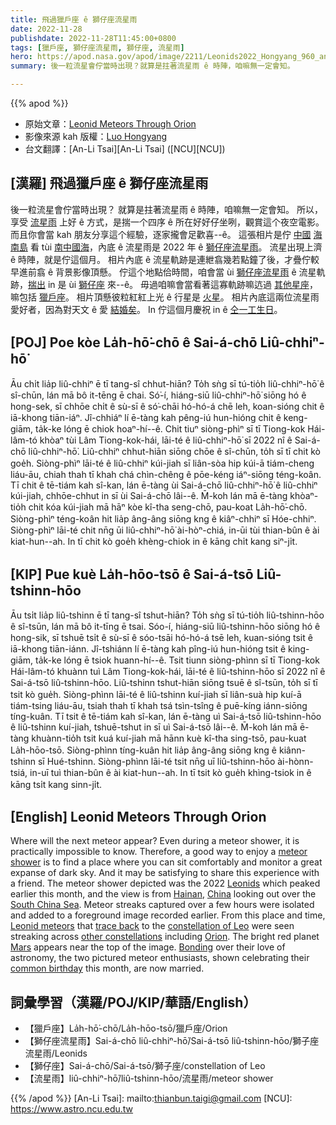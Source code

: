 ```yaml
---
title: 飛過獵戶座 ê 獅仔座流星雨
date: 2022-11-28
publishdate: 2022-11-28T11:45:00+0800
tags: [獵戶座, 獅仔座流星雨, 獅仔座, 流星雨]
hero: https://apod.nasa.gov/apod/image/2211/Leonids2022_Hongyang_960_annotated.jpg
summary: 後一粒流星會佇當時出現？就算是拄著流星雨 ê 時陣，咱嘛無一定會知。

---
```


{{% apod %}}

- 原始文章：[Leonid Meteors Through Orion](https://apod.nasa.gov/apod/ap221128.html)
- 影像來源 kah 版權：[Luo Hongyang](mailto:mgsluo@gmail.com)
- 台文翻譯：[An-Li Tsai][An-Li Tsai] ([NCU][NCU])

## [漢羅] 飛過獵戶座 ê 獅仔座流星雨
後一粒流星會佇當時出現？
就算是拄著流星雨 ê 時陣，咱嘛無一定會知。
所以，享受 [流星雨][meteor shower] 上好 ê 方式，是揣一个四序 ê 所在好好仔坐咧，觀賞這个夜空電影。
而且你會當 kah 朋友分享這个經驗，逐家攏會足歡喜--ê。
這張相片是佇 [中國][China] [海南島][Hainan] 看 tùi [南中國海][South China Sea]，內底 ê 流星雨是 2022 年 ê [獅仔座流星雨][Leonids]。
流星出現上濟 ê 時陣，就是佇這個月。
相片內底 ê 流星軌跡是連紲翕幾若點鐘了後，才疊佇較早進前翕 ê 背景影像頂懸。
佇這个地點佮時間，咱會當 ùi [獅仔座流星雨][Leonid meteors] ê 流星軌跡，[揣出][trace back] in 是 ùi [獅仔座][constellation of Leo] 來--ê。
毋過咱嘛會當看著這寡軌跡嘛迒過 [其他星座][other constellations t]，嘛包括 [獵戶座][Orion]。
相片頂懸彼粒紅紅上光 ê 行星是 [火星][Mars]。
相片內底這兩位流星雨愛好者，因為對天文 ê 愛 [結婚矣][Bonding]。
In 佇這個月慶祝 in ê [仝一工生日][common birthday]。


## [POJ] Poe kòe La̍h-hō͘-chō ê Sai-á-chō Liû-chhiⁿ-hō͘
Āu chi̍t lia̍p liû-chhiⁿ ē tī tang-sî chhut-hiān?
To̍h sǹg sī tú-tio̍h liû-chhiⁿ-hō͘ ê sî-chūn, lán mā bô it-tēng ē chai.
Só͘-í, hiáng-siū liû-chhiⁿ-hō͘ siōng hó ê hong-sek, sī chhōe chi̍t ê sù-sī ê só͘-chāi hó-hó-á chē leh, koan-sióng chit ê iā-khong tiān-iáⁿ.
Jî-chhiáⁿ lí ē-tàng kah pêng-iú hun-hióng chit ê keng-giām, ta̍k-ke lóng ē chiok hoaⁿ-hí--ê.
Chit tiuⁿ siòng-phìⁿ sī tī Tiong-kok Hái-lâm-tó khòaⁿ tùi Lâm Tiong-kok-hái, lāi-té ê liû-chhiⁿ-hō͘ sī 2022 nî ê Sai-á-chō liû-chhiⁿ-hō͘.
Liû-chhiⁿ chhut-hiān siōng chōe ê sî-chūn, to̍h sī tī chit kò goe̍h.
Siòng-phìⁿ lāi-té ê liû-chhiⁿ kúi-jiah sī liân-sòa hip kúi-ā tiám-cheng liáu-āu, chiah thah tī khah chá chìn-chêng ê pōe-kéng iáⁿ-siōng téng-koân.
Tī chit ê tē-tiám kah sî-kan, lán ē-tàng ùi Sai-á-chō liû-chhiⁿ-hō͘ ê liû-chhiⁿ kúi-jiah, chhōe-chhut in sī ùi Sai-á-chō lâi--ê.
M̄-koh lán mā ē-tàng khòaⁿ-tio̍h chit kóa kúi-jiah mā hāⁿ kòe kî-tha seng-chō, pau-koat La̍h-hō͘-chō.
Siòng-phìⁿ téng-koân hit lia̍p âng-âng siōng kng ê kiâⁿ-chhiⁿ sī Hóe-chhiⁿ.
Siòng-phìⁿ lāi-té chit nn̄g ūi liû-chhiⁿ-hō͘ ài-hòⁿ-chiá, in-ūi tùi thian-bûn ê ài kiat-hun--ah.
In tī chit kò goe̍h khèng-chiok in ê kāng chi̍t kang siⁿ-ji̍t.


## [KIP] Pue kuè La̍h-hōo-tsō ê Sai-á-tsō Liû-tshinn-hōo
Āu tsi̍t lia̍p liû-tshinn ē tī tang-sî tshut-hiān?
To̍h sǹg sī tú-tio̍h liû-tshinn-hōo ê sî-tsūn, lán mā bô it-tīng ē tsai.
Sóo-í, hiáng-siū liû-tshinn-hōo siōng hó ê hong-sik, sī tshuē tsi̍t ê sù-sī ê sóo-tsāi hó-hó-á tsē leh, kuan-sióng tsit ê iā-khong tiān-iánn.
Jî-tshiánn lí ē-tàng kah pîng-iú hun-hióng tsit ê king-giām, ta̍k-ke lóng ē tsiok huann-hí--ê.
Tsit tiunn siòng-phìnn sī tī Tiong-kok Hái-lâm-tó khuànn tuì Lâm Tiong-kok-hái, lāi-té ê liû-tshinn-hōo sī 2022 nî ê Sai-á-tsō liû-tshinn-hōo.
Liû-tshinn tshut-hiān siōng tsuē ê sî-tsūn, to̍h sī tī tsit kò gue̍h.
Siòng-phìnn lāi-té ê liû-tshinn kuí-jiah sī liân-suà hip kuí-ā tiám-tsing liáu-āu, tsiah thah tī khah tsá tsìn-tsîng ê puē-kíng iánn-siōng tíng-kuân.
Tī tsit ê tē-tiám kah sî-kan, lán ē-tàng uì Sai-á-tsō liû-tshinn-hōo ê liû-tshinn kuí-jiah, tshuē-tshut in sī uì Sai-á-tsō lâi--ê.
M̄-koh lán mā ē-tàng khuànn-tio̍h tsit kuá kuí-jiah mā hānn kuè kî-tha sing-tsō, pau-kuat La̍h-hōo-tsō.
Siòng-phìnn tíng-kuân hit lia̍p âng-âng siōng kng ê kiânn-tshinn sī Hué-tshinn.
Siòng-phìnn lāi-té tsit nn̄g uī liû-tshinn-hōo ài-hònn-tsiá, in-uī tuì thian-bûn ê ài kiat-hun--ah.
In tī tsit kò gue̍h khìng-tsiok in ê kāng tsi̍t kang sinn-ji̍t.


## [English] Leonid Meteors Through Orion

Where will the next meteor appear?
Even during a meteor shower, it is practically impossible to know.
Therefore, a good way to enjoy a [meteor shower][meteor shower] is to find a place where you can sit comfortably and monitor a great expanse of dark sky.
And it may be satisfying to share this experience with a friend.
The meteor shower depicted was the 2022 [Leonids][Leonids] which peaked earlier this month, and the view is from [Hainan][Hainan], [China][China] looking out over the [South China Sea][South China Sea].
Meteor streaks captured over a few hours were isolated and added to a foreground image recorded earlier.
From this place and time, [Leonid meteors][Leonid meteors] that [trace back][trace back] to the [constellation of Leo][constellation of Leo] were seen streaking across [other constellations][other constellations e] including [Orion][Orion].
The bright red planet [Mars][Mars] appears near the top of the image.
[Bonding][Bonding] over their love of astronomy, the two pictured meteor enthusiasts, shown celebrating their [common birthday][common birthday] this month, are now married.

   
## 詞彙學習（漢羅/POJ/KIP/華語/English）
- 【獵戶座】La̍h-hō͘-chō/La̍h-hōo-tsō/獵戶座/Orion
- 【獅仔座流星雨】Sai-á-chō liû-chhiⁿ-hō͘/Sai-á-tsō liû-tshinn-hōo/獅子座流星雨/Leonids
- 【獅仔座】Sai-á-chō/Sai-á-tsō/獅子座/constellation of Leo
- 【流星雨】liû-chhiⁿ-hō͘/liû-tshinn-hōo/流星雨/meteor shower


{{% /apod %}}
[An-Li Tsai]: mailto:thianbun.taigi@gmail.com
[NCU]: https://www.astro.ncu.edu.tw

[copyright]: https://apod.nasa.gov/apod/fap/lib/about_apod.html#srapply
[License]: https://creativecommons.org/licenses/by/2.0/

[meteor shower]:https://spaceplace.nasa.gov/meteor-shower/en/
[Leonids]:https://solarsystem.nasa.gov/asteroids-comets-and-meteors/meteors-and-meteorites/leonids/in-depth/
[Hainan]:https://youtu.be/GANaIlOIjvA
[China]:https://en.wikipedia.org/wiki/China
[South China Sea]:https://en.wikipedia.org/wiki/South_China_Sea
[Leonid meteors]:https://apod.nasa.gov/apod/ap061118.html
[trace back]:https://apod.nasa.gov/apod/ap031116.html
[constellation of Leo]:https://earthsky.org/constellations/leo-heres-your-constellation/
[other constellations e]:https://apod.nasa.gov/apod/ap210112.html
[other constellations t]:https://apod.tw/daily/20210112/
[Orion]:https://apod.nasa.gov/apod/ap200919.html
[Mars]:https://solarsystem.nasa.gov/planets/mars/in-depth/
[Bonding]:https://www.womansworld.com/wp-content/uploads/2020/08/cat-hug-11.jpg?w=1024
[common birthday]:https://www.scientificamerican.com/article/bring-science-home-probability-birthday-paradox/




